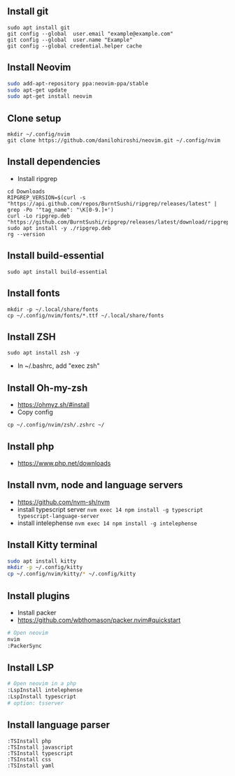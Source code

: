 ## Install git
```basg
sudo apt install git
git config --global  user.email "example@example.com"
git config --global  user.name "Example"
git config --global credential.helper cache
```

## Install Neovim

```bash
sudo add-apt-repository ppa:neovim-ppa/stable
sudo apt-get update
sudo apt-get install neovim
```

## Clone setup

```
mkdir ~/.config/nvim
git clone https://github.com/danilohiroshi/neovim.git ~/.config/nvim
```

## Install dependencies
- Install ripgrep
```
cd Downloads
RIPGREP_VERSION=$(curl -s "https://api.github.com/repos/BurntSushi/ripgrep/releases/latest" | grep -Po '"tag_name": "\K[0-9.]+')
curl -Lo ripgrep.deb "https://github.com/BurntSushi/ripgrep/releases/latest/download/ripgrep_${RIPGREP_VERSION}_amd64.deb"
sudo apt install -y ./ripgrep.deb
rg --version
```

## Install build-essential
```
sudo apt install build-essential
```

## Install fonts
```
mkdir -p ~/.local/share/fonts
cp ~/.config/nvim/fonts/*.ttf ~/.local/share/fonts
```

## Install ZSH
```
sudo apt install zsh -y
```
- In ~/.bashrc, add "exec zsh"

## Install Oh-my-zsh
- https://ohmyz.sh/#install
- Copy config
```
cp ~/.config/nvim/zsh/.zshrc ~/
```

## Install php
- https://www.php.net/downloads

## Install nvm, node and language servers
- https://github.com/nvm-sh/nvm
- install typescript server ```nvm exec 14 npm install -g typescript typescript-language-server```
- install intelephense ```nvm exec 14 npm install -g intelephense```

## Install Kitty terminal
```bash
sudo apt install kitty
mkdir -p ~/.config/kitty
cp ~/.config/nvim/kitty/* ~/.config/kitty
```

## Install plugins
- Install packer
- https://github.com/wbthomason/packer.nvim#quickstart

```bash
# Open neovim
nvim
:PackerSync
```

## Install LSP

```bash
# Open neovim in a php
:LspInstall intelephense
:LspInstall typescript
# option: tsserver
```

## Install language parser
```
:TSInstall php
:TSInstall javascript
:TSInstall typescript
:TSInstall css
:TSInstall yaml
```
